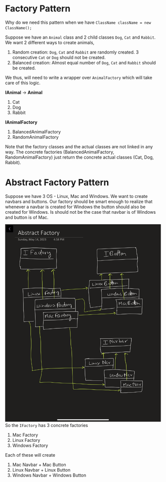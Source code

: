 # Factory Pattern

Why do we need this pattern when we have 
`ClassName className = new ClassName();`

Suppose we have an `Animal` class and 2 child classes `Dog`, `Cat` and `Rabbit`. We want 2 different ways to create animals, 
1. Random creation: `Dog`, `Cat` and `Rabbit` are randomly created. 3 consecutive `Cat` or `Dog` should not be created.
2. Balanced creation: Almost equal number of `Dog`, `Cat` and `Rabbit` should be created. 

We thus, will need to write a wrapper over `AnimalFactory` which will take care of this logic.

**IAnimal** -> **Animal**
1. Cat
2. Dog
3. Rabbit

**IAnimalFactory**
1. BalancedAnimalFactory
2. RandomAnimalFactory

Note that the factory classes and the actual classes are not linked in any way.
The concrete factories (BalancedAnimalFactory, RandomAnimalFactory) just return the concrete actual classes (Cat, Dog, Rabbit).

# Abstract Factory Pattern
Suppose we have 3 OS - Linux, Mac and Windows. We want to create navbars and buttons.
Our factory should be smart enough to realize that whenever a navbar is created for Windows the button should also be created for Windows.
Is should not be the case that navbar is of Windows and button is of Mac.

![AbstractFactoryImage](./AbstractFactory/AbstractFactory.png)
So the `IFactory` has 3 concrete factories
1. Mac Factory
2. Linux Factory
3. Windows Factory

Each of these will create 
1. Mac Navbar + Mac Button
2. Linux Navbar + Linux Button
3. Windows Navbar + Windows Button

